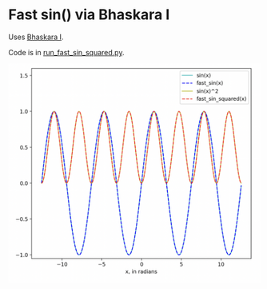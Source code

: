 # Fast sin() via Bhaskara I

Uses [Bhaskara I](https://en.wikipedia.org/wiki/Bh%C4%81skara_I%27s_sine_approximation_formula).

Code is in [run_fast_sin_squared.py](run_fast_sin_squared.py).

![Approx](approx.png)

